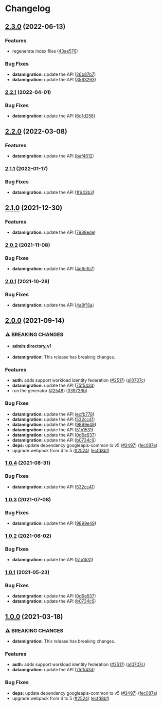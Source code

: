 # Changelog

## [2.3.0](https://github.com/googleapis/google-api-nodejs-client/compare/datamigration-v2.2.1...datamigration-v2.3.0) (2022-06-13)


### Features

* regenerate index files ([43ae576](https://github.com/googleapis/google-api-nodejs-client/commit/43ae57651332bdf31af52ea3abb9e2934798a404))


### Bug Fixes

* **datamigration:** update the API ([26b87b7](https://github.com/googleapis/google-api-nodejs-client/commit/26b87b7ed61af45e957aa1e2d3739189a95d4cd2))
* **datamigration:** update the API ([3563293](https://github.com/googleapis/google-api-nodejs-client/commit/35632936a96ee55104d39d250607d5d6249a0c7c))

### [2.2.1](https://github.com/googleapis/google-api-nodejs-client/compare/datamigration-v2.2.0...datamigration-v2.2.1) (2022-04-01)


### Bug Fixes

* **datamigration:** update the API ([6d1d258](https://github.com/googleapis/google-api-nodejs-client/commit/6d1d25828d16bff2334189a81d797b21cc4874be))

## [2.2.0](https://github.com/googleapis/google-api-nodejs-client/compare/datamigration-v2.1.1...datamigration-v2.2.0) (2022-03-08)


### Features

* **datamigration:** update the API ([baf4612](https://github.com/googleapis/google-api-nodejs-client/commit/baf461263d956881431c4c7c3da3cbf44dcc5d7d))

### [2.1.1](https://github.com/googleapis/google-api-nodejs-client/compare/datamigration-v2.1.0...datamigration-v2.1.1) (2022-01-17)


### Bug Fixes

* **datamigration:** update the API ([1f643b3](https://github.com/googleapis/google-api-nodejs-client/commit/1f643b365d75b5723cfcefc5c4ba41392f01bf99))

## [2.1.0](https://www.github.com/googleapis/google-api-nodejs-client/compare/datamigration-v2.0.2...datamigration-v2.1.0) (2021-12-30)


### Features

* **datamigration:** update the API ([7988ede](https://www.github.com/googleapis/google-api-nodejs-client/commit/7988ede25c7f2115cf6647b59968202fcbf7a6bf))

### [2.0.2](https://www.github.com/googleapis/google-api-nodejs-client/compare/datamigration-v2.0.1...datamigration-v2.0.2) (2021-11-08)


### Bug Fixes

* **datamigration:** update the API ([4e9cfb7](https://www.github.com/googleapis/google-api-nodejs-client/commit/4e9cfb7cdc0626020d89a79ab88b070a6ce99abf))

### [2.0.1](https://www.github.com/googleapis/google-api-nodejs-client/compare/datamigration-v2.0.0...datamigration-v2.0.1) (2021-10-28)


### Bug Fixes

* **datamigration:** update the API ([4a8f16a](https://www.github.com/googleapis/google-api-nodejs-client/commit/4a8f16aadd0995e95bb274e17b266a34ed6d02b6))

## [2.0.0](https://www.github.com/googleapis/google-api-nodejs-client/compare/datamigration-v1.0.4...datamigration-v2.0.0) (2021-09-14)


### ⚠ BREAKING CHANGES

* #### admin:directory_v1
* **datamigration:** This release has breaking changes.

### Features

* **auth:** adds support workload identity federation ([#2517](https://www.github.com/googleapis/google-api-nodejs-client/issues/2517)) ([a10707c](https://www.github.com/googleapis/google-api-nodejs-client/commit/a10707c477759e7c9ef6360a2fe800856fb600c1))
* **datamigration:** update the API ([75f543d](https://www.github.com/googleapis/google-api-nodejs-client/commit/75f543d34fc97304c024fb4eeef4975cbba8d384))
* run the generator ([#2548](https://www.github.com/googleapis/google-api-nodejs-client/issues/2548)) ([339726b](https://www.github.com/googleapis/google-api-nodejs-client/commit/339726b5310e7ea5437e15642cb899c215127f8f))


### Bug Fixes

* **datamigration:** update the API ([ecfb778](https://www.github.com/googleapis/google-api-nodejs-client/commit/ecfb778afbd84c5ee807984ca730a19cc9c5f703))
* **datamigration:** update the API ([532cc41](https://www.github.com/googleapis/google-api-nodejs-client/commit/532cc4124cc9c3722d85c7b73cfe0ab0920d63e1))
* **datamigration:** update the API ([9899e49](https://www.github.com/googleapis/google-api-nodejs-client/commit/9899e498b856686fd5d6be3fff000037a8136771))
* **datamigration:** update the API ([51b1531](https://www.github.com/googleapis/google-api-nodejs-client/commit/51b1531df4482be43231056928f450982aa85cfc))
* **datamigration:** update the API ([0d6e937](https://www.github.com/googleapis/google-api-nodejs-client/commit/0d6e93788c280d7e948d9d7eeca1c82c128ecd75))
* **datamigration:** update the API ([b0734c6](https://www.github.com/googleapis/google-api-nodejs-client/commit/b0734c65a8c7c601bdc61c98aecfb71f9e9091a3))
* **deps:** update dependency googleapis-common to v5 ([#2497](https://www.github.com/googleapis/google-api-nodejs-client/issues/2497)) ([fec087a](https://www.github.com/googleapis/google-api-nodejs-client/commit/fec087abcf3d994dd41c3ffa0a0c12b1f9f09dae))
* upgrade webpack from 4 to 5  ([#2524](https://www.github.com/googleapis/google-api-nodejs-client/issues/2524)) ([ecfd8bf](https://www.github.com/googleapis/google-api-nodejs-client/commit/ecfd8bfcd06e1beabff7ec9a8c4000222379eb8d))

### [1.0.4](https://www.github.com/googleapis/google-api-nodejs-client/compare/datamigration-v1.0.3...datamigration-v1.0.4) (2021-08-31)


### Bug Fixes

* **datamigration:** update the API ([532cc41](https://www.github.com/googleapis/google-api-nodejs-client/commit/532cc4124cc9c3722d85c7b73cfe0ab0920d63e1))

### [1.0.3](https://www.github.com/googleapis/google-api-nodejs-client/compare/datamigration-v1.0.2...datamigration-v1.0.3) (2021-07-08)


### Bug Fixes

* **datamigration:** update the API ([9899e49](https://www.github.com/googleapis/google-api-nodejs-client/commit/9899e498b856686fd5d6be3fff000037a8136771))

### [1.0.2](https://www.github.com/googleapis/google-api-nodejs-client/compare/datamigration-v1.0.1...datamigration-v1.0.2) (2021-06-02)


### Bug Fixes

* **datamigration:** update the API ([51b1531](https://www.github.com/googleapis/google-api-nodejs-client/commit/51b1531df4482be43231056928f450982aa85cfc))

### [1.0.1](https://www.github.com/googleapis/google-api-nodejs-client/compare/datamigration-v1.0.0...datamigration-v1.0.1) (2021-05-23)


### Bug Fixes

* **datamigration:** update the API ([0d6e937](https://www.github.com/googleapis/google-api-nodejs-client/commit/0d6e93788c280d7e948d9d7eeca1c82c128ecd75))
* **datamigration:** update the API ([b0734c6](https://www.github.com/googleapis/google-api-nodejs-client/commit/b0734c65a8c7c601bdc61c98aecfb71f9e9091a3))

## [1.0.0](https://www.github.com/googleapis/google-api-nodejs-client/compare/datamigration-v0.1.0...datamigration-v1.0.0) (2021-03-18)


### ⚠ BREAKING CHANGES

* **datamigration:** This release has breaking changes.

### Features

* **auth:** adds support workload identity federation ([#2517](https://www.github.com/googleapis/google-api-nodejs-client/issues/2517)) ([a10707c](https://www.github.com/googleapis/google-api-nodejs-client/commit/a10707c477759e7c9ef6360a2fe800856fb600c1))
* **datamigration:** update the API ([75f543d](https://www.github.com/googleapis/google-api-nodejs-client/commit/75f543d34fc97304c024fb4eeef4975cbba8d384))


### Bug Fixes

* **deps:** update dependency googleapis-common to v5 ([#2497](https://www.github.com/googleapis/google-api-nodejs-client/issues/2497)) ([fec087a](https://www.github.com/googleapis/google-api-nodejs-client/commit/fec087abcf3d994dd41c3ffa0a0c12b1f9f09dae))
* upgrade webpack from 4 to 5  ([#2524](https://www.github.com/googleapis/google-api-nodejs-client/issues/2524)) ([ecfd8bf](https://www.github.com/googleapis/google-api-nodejs-client/commit/ecfd8bfcd06e1beabff7ec9a8c4000222379eb8d))
